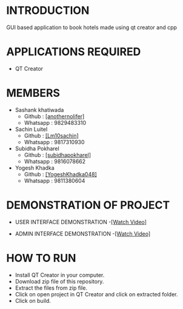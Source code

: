 # INTRODUCTION
GUI based application to book hotels made using qt creator and cpp

# APPLICATIONS REQUIRED
- QT Creator

# MEMBERS
-  Sashank khatiwada
    - Github : [[anothernolifer]](https://github.com/anothernolifer)
    -  Whatsapp : 9829483310
- Sachin Luitel
    - Github : [[Lm10sachin]](https://github.com/Lm10sachin) 
    - Whatsapp : 9817310930
- Subidha Pokharel
    - Github : [[subidhapokharel]](https://github.com/subidhapokharel)
    - Whatsapp : 9816078662
- Yogesh Khadka
    - Github : [[YogeshKhadka048]](https://github.com/YogeshKhadka048)
    - Whatsapp : 9811380604

#  DEMONSTRATION OF PROJECT

- USER INTERFACE DEMONSTRATION
      -[[Watch Video]](https://www.veed.io/view/572f87e8-7a88-405c-9410-83275aac63e6)

- ADMIN INTERFACE DEMONSTRATION
    -[[Watch Video]](https://www.veed.io/view/ad4cb58f-e36d-4407-b146-fc46aa5c2f54)

# HOW TO RUN  
- Install QT Creator in your computer.
- Download zip file of this repository.
- Extract the files from zip file.
- Click on open project in QT Creator and click on extracted folder.
- Click on build.





